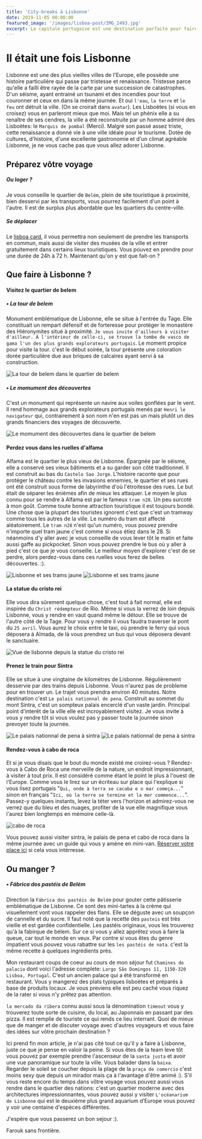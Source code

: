 ```yaml
---
title: 'City-breaks à Lisbonne'
date: 2019-11-05 00:00:00
featured_image: '/images/lisboa-post/IMG_2493.jpg'
excerpt: La capitale portugaise est une destination parfaite pour faire un city break. Vous avez marre de votre routine et voulez découvrir une nouvelle ville, culture au cours d'un séjour relativement court ? prenez vos clics et vos clacs... direction Lisbonne :).
---
```


<!-- ![](/images/lisboa-post/IMG_2493.jpg) -->

# Il était une fois Lisbonne

Lisbonne est une des plus vieilles villes de l'Europe, elle possède une histoire particulière qui passe par tristesse et renaissance. Tristesse parce qu'elle a failli être rayée de la carte par une succession de catastrophes. D'un séisme, ayant entrainé un tsunami et des incendies pour tout couronner et ceux en dans la même journée. Et oui `l'eau`, `la terre` et `le feu` ont détruit la ville. (On se croirait dans `avatar`). Les Lisboètes (si vous en croisez) vous en parleront mieux que moi. Mais tel un phénix elle a su renaître de ses cendres, la ville a été reconstruite par un homme admiré des Lisboètes: le `Marquis de pombal` (Merci). Malgré son passé assez triste, cette renaissance a donné vie à une ville idéale pour le tourisme. Dotée de cultures, d'histoire, d'une excellente gastronomie et d'un climat agréable Lisbonne, je ne vous cache pas que vous allez adorer Lisbonne.

## Préparez vôtre voyage
##### Ou loger ?
Je vous conseille le quartier de `Belém`, plein de site touristique à proximité, bien desservi par les transports, vous pourrez facilement d'un point à l'autre. Il est de surplus plus abordable que les quartiers du centre-ville.

##### Se déplacer
Le [lisboa card](https://www.getyourguide.com/lisbon-l42/lisboa-card-24h-48h-72h-t225711/?partner_id=BC8WQC0&utm_medium=online_publisher&utm_source=gnandifarouk%40gmail.com&placement=content-middle&cmp=jdv-lisboa-post), il vous permettra non seulement de prendre les transports en commun, mais aussi de visiter des musées de la ville et entrer gratuitement dans certains lieux touristiques. Vous pouvez en prendre pour une durée de 24h à 72 h. Maintenant qu'on y est que fait-on ? 

## Que faire à Lisbonne ?

#### Visitez le quartier de belem

##### • La tour de belem
Monument emblématique de Lisbonne, elle se situe à l'entrée du Tage. Elle constituait un rempart défensif et de forteresse pour protéger le monastère des Hiéronymites situé à proximité. `Je vous invite d'ailleurs à visiter d'ailleur. À l'intérieur de celle-ci, se trouve la tombe de vasco de gama l'un des plus grands explorateurs portugais`. Le moment propice pour visite la tour. c'est le début soirée, la tour présente une coloration dorée particulière due aux briques de calcaires ayant servi à sa construction.

<div class="gallery" data-columns="1">
	<img src="/images/lisboa-post/IMG_2645.jpg" alt="La tour de belem dans le quartier de belem">
</div>

##### • Le momument des découvertes
C'est un monument qui représente un navire aux voiles gonflées par le vent. Il rend hommage aux grands explorateurs portugais menés par `Henri le navigateur` qui, contrairement à son nom n'en est pas un mais plutôt un des grands financiers des voyages de découverte.

<div class="gallery" data-columns="1">
	<img src="/images/lisboa-post/IMG_2509.jpg" alt="Le momument des découvertes dans le quartier de belem">
</div>

#### Perdez vous dans les ruelles d'alfama
Alfama est le quartier le plus vieux de Lisbonne. Épargnée par le séisme, elle a conservé ses vieux bâtiments et a su garder son côté traditionnel. Il est construit au bas du `Castelo Sao Jorge`. L'histoire raconte que pour protéger le château contre les invasions ennemies, le quartier et ses rues ont été construit sous forme de labyrinthe d'où l'étroitesse des rues. Le but était de séparer les énièmes afin de mieux les attaquer. Le moyen le plus connu pour se rendre à Alfama est par le fameux `tram n28`. Un peu surcoté à mon goût. Comme toute bonne attraction touristique il est toujours bondé. Une chose que la plupart des touristes ignorent c'est que c'est un tramway comme tous les autres de la ville. Le numéro du tram est affecté aléatoirement. Le `tram n28` n'est qu'un numéro, vous pouvez prendre n'importe quel tram jaune c'est comme si vous étiez dans le 28. Si néanmoins d'y aller avec je vous conseille de vous lever tôt le matin et faite aussi gaffe au pickpocket. Sinon vous pouvez prendre le bus où y aller à pied c'est ce que je vous conseille. Le meilleur moyen d'explorer c'est de se perdre, alors perdez-vous dans ces ruelles vous ferez de belles découvertes. :). 

<div class="gallery" data-columns="1">
	<img src="/images/lisboa-post/IMG_2458.jpg" alt="Lisbonne et ses trams jaune">
	<img src="/images/lisboa-post/IMG_3342.jpg" alt="Lisbonne et ses trams jaune">
</div>

#### La statue du cristo rei
Elle vous dira sûrement quelque chose, c'est tout à fait normal, elle est inspirée du `Christ rédempteur` de Rio. Même si vous la verrez de loin depuis Lisbonne, vous y rendre en vaut quand même le détour. Elle se trouve de l'autre côté de la Tage. Pour vous y rendre il vous faudra traverser le pont du `25 avril`. Vous aurez le choix entre le taxi, où prendre le ferry qui vous déposera à Almada, de là vous prendrez un bus qui vous déposera devant le sanctuaire. 

<div class="gallery" data-columns="1">
	<img src="/images/lisboa-post/IMG_2913.jpg" alt="Vue de lisbonne depuis la statue du cristo rei">
</div>

#### Prenez le train pour Sintra
Elle se situe à une vingtaine de kilomètres de Lisbonne. Régulièrement desservie  par des trains depuis Lisbonne. Vous n'aurez pas de probleme pour en trouver un. Le trajet vous prendra environ 40 minutes. Notre destination c'est `Le palais nationnal de pena`. Construit au sommet du mont Sintra, c'est un sompteux palais encerclé d'un vaste jardin. Principal point d'interêt de la ville elle est incroyablement visitez. Je vous invite à vous y rendre tôt si vous voulez pas y passer toute la journée sinon prevoyer toute la journée.

<div class="gallery" data-columns="1">
	<img src="/images/lisboa-post/IMG_4086.jpg" alt="Le palais nationnal de pena à sintra">
	<img src="/images/lisboa-post/IMG_4171.jpg" alt="Le palais nationnal de pena à sintra">
</div>

#### Rendez-vous à cabo de roca
Et si je vous disais que le bout du monde existé me croirez-vous ? Rendez-vous à Cabo de Roca une merveille de la nature, un endroit impressionnant, à visiter à tout prix. Il est considéré comme étant le point le plus à l'ouest de l'Europe. Comme vous le lirez sur un écriteau sur place qui l'explique si vous lisez portugais "`Qui, onde à terra se cacaba e o mar começa...`" sinon en français "`Ici, où la terre se termine et la mer commence...`". Passez-y quelques instants, levez la téter vers l'horizon et admirez-vous ne verrez que du bleu et des nuages, profiter de la vue elle magnifique vous l'aurez bien longtemps en mémoire celle-là. 

<div class="gallery" data-columns="1">
	<img src="/images/lisboa-post/IMG_4193.jpg" alt="cabo de roca">
</div>

Vous pouvez aussi visiter sintra, le palais de pena et cabo de roca dans la même journée avec un guide qui vous y amène en mini-van. [Réserver votre place ici](https://www.getyourguide.com/lisbon-l42/sintra-cabo-da-roca-and-cascais-tour-t72607/?partner_id=BC8WQC0&utm_medium=online_publisher&utm_source=gnandifarouk%40gmail.com&placement=content-middle&cmp=idv-lisboa-post) si cela vous intérresse.

## Ou manger ?
##### • Fábrica dos pastéis de Belém
Direction la `Fábrica dos pastéis de Belém` pour gouter cette pâtisserie emblématique de Lisbonne. Ce sont des mini-tartes à la crème qui visuellement vont vous rappeler des flans. Elle se déguste avec un soupçon de cannelle et du sucre. Il faut noté que la recette des `pasteis` est très vieille et est gardée confidentielle. Les pastéis originaux, vous les trouverez qu'à la fabirque de bélem. Sur ce si vous y allez apprêtez vous à faire la queue, car tout le monde en veux. Par contre si vous êtes du genre impatient vous pouvez vous rabattre sur les `les pastéis de nata`. c'est la même recette à quelques ingrédients près.

Mon restaurant coups de coeur au cours de mon séjour fut `Chamines do palacio` dont voici l'adresse complete: `Largo São Domingos 11, 1150-320 Lisboa, Portugal`. C'est un ancien palace qui a été transformé en restaurant. Vous y mangerez des plats typiques lisboètes et préparés à base de produits locaux. Je vous previens elle est peu caché vous riquez de la rater si vous n'y prêtez pas attention.

`la mercado da ribera` connu aussi sous la dénomination `timeout` vous y trouverez toute sorte de cuisine, du local, au Japonnais en passant par des pizza. Il est remplie de touriste ce qui rends ce lieu interrant. Quoi de mieux que de manger et de discuter voyage avec d'autres voyageurs et vous faire des idées sur vôtre prochain destination ?  

Ici prend fin mon article, je n'ai pas cité tout ce qu'il y a faire à Lisbonne, juste ce que je pense en valoir la peine. Si vous êtes de la team leve tôt vous pouvez par exemple prendre l'ascenseur de la `santa justa` et avoir une vue panoramique sur toute la ville. Vous balader dans la `baixa`. Regarder le soleil se coucher depuis la plage de la  `praça de comercio` c'est moins sexy que depuis un mirador mais ça à l'avantage d'être animé :).
S'il vous reste encore du temps dans vôtre voyage vous pouvez aussi vous rendre dans le quartier des nations: c'est un quartier moderne avec des architectures impressionnantes, vous pouvez aussi y visiter `L'océanarium de Lisbonne` qui est le deuxième plus grand aquarium d’Europe vous pouvez y voir une centaine d'espèces différentes.

J'espère que vous passerez un bon sejour :).  

Farouk sans frontière.